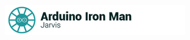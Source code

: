 ![Banner](https://github.com/jonathanrjpereira/Arduino-Iron-Man-Jarvis/blob/master/img/BannerSmallArtboard%201.png)

